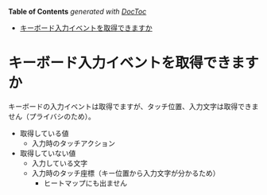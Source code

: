 <!-- START doctoc generated TOC please keep comment here to allow auto update -->
<!-- DON'T EDIT THIS SECTION, INSTEAD RE-RUN doctoc TO UPDATE -->
**Table of Contents**  *generated with [DocToc](https://github.com/thlorenz/doctoc)*

- [キーボード入力イベントを取得できますか](#%E3%82%AD%E3%83%BC%E3%83%9C%E3%83%BC%E3%83%89%E5%85%A5%E5%8A%9B%E3%82%A4%E3%83%99%E3%83%B3%E3%83%88%E3%82%92%E5%8F%96%E5%BE%97%E3%81%A7%E3%81%8D%E3%81%BE%E3%81%99%E3%81%8B)

<!-- END doctoc generated TOC please keep comment here to allow auto update -->

# キーボード入力イベントを取得できますか

キーボードの入力イベントは取得でますが、タッチ位置、入力文字は取得できません（プライバシのため）。

- 取得している値
    - 入力時のタッチアクション
- 取得していない値
    - 入力している文字
    - 入力時のタッチ座標（キー位置から入力文字が分かるため）
        - ヒートマップにも出ません
